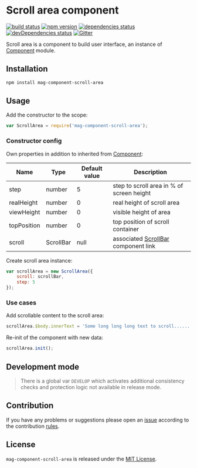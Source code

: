 Scroll area component
==============

[![build status](https://img.shields.io/travis/magsdk/component-scroll-area.svg?style=flat-square)](https://travis-ci.org/magsdk/component-scroll-area)
[![npm version](https://img.shields.io/npm/v/mag-component-scroll-area.svg?style=flat-square)](https://www.npmjs.com/package/mag-component-scroll-area)
[![dependencies status](https://img.shields.io/david/spasdk/component-scroll-area.svg?style=flat-square)](https://david-dm.org/spasdk/component-scroll-area)
[![devDependencies status](https://img.shields.io/david/dev/spasdk/component-scroll-area.svg?style=flat-square)](https://david-dm.org/spasdk/component-scroll-area?type=dev)
[![Gitter](https://img.shields.io/badge/gitter-join%20chat-blue.svg?style=flat-square)](https://gitter.im/DarkPark/spasdk)


Scroll area is a component to build user interface, an instance of [Component](https://github.com/spasdk/component) module.


## Installation ##

```bash
npm install mag-component-scroll-area
```


## Usage ##

Add the constructor to the scope:

```js
var ScrollArea = require('mag-component-scroll-area');
```

### Constructor config ###

Own properties in addition to inherited from [Component](https://github.com/spasdk/component#constructor-config):

 Name        | Type      | Default value | Description
-------------|-----------|---------------|-------------
 step        | number    | 5             | step to scroll area in % of screen height
 realHeight  | number    | 0             | real height of scroll area
 viewHeight  | number    | 0             | visible height of area
 topPosition | number    | 0             | top position of scroll container
 scroll      | ScrollBar | null          | associated [ScrollBar](https://github.com/stbsdk/component-scrollbar) component link       |

Create scroll area instance:

```js
var scrollArea = new ScrollArea({
    scroll: scrollBar,
    step: 5
});
```

### Use cases ###

Add scrollable content to the scroll area:

```js
scrollArea.$body.innerText = 'Some long long long text to scroll..........';
```

Re-init of the component with new data:

```js
scrollArea.init();
```


## Development mode ##

> There is a global var `DEVELOP` which activates additional consistency checks and protection logic not available in release mode.


## Contribution ##

If you have any problems or suggestions please open an [issue](https://github.com/spasdk/component-scroll-area/issues)
according to the contribution [rules](.github/contributing.md).


## License ##

`mag-component-scroll-area` is released under the [MIT License](license.md).
